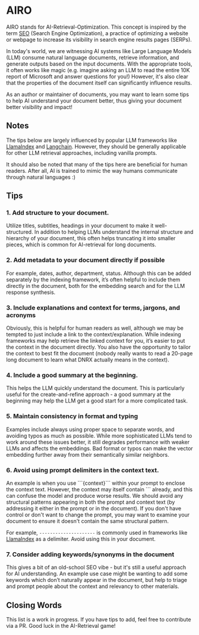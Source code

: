 # AIRO
AIRO stands for AI-Retrieval-Optimization. This concept is inspired by the term [SEO](https://en.wikipedia.org/wiki/Search_engine_optimization) (Search Engine Optimization), a practice of optimizing a website or webpage to increase its visibility in search engine results pages (SERPs).

In today's world, we are witnessing AI systems like Large Language Models (LLM) consume natural language documents, retrieve information, and generate outputs based on the input documents. With the appropriate tools, it often works like magic (e.g. imagine asking an LLM to read the entire 10K report of Microsoft and answer questions for you!) However, it's also clear that the properties of the document itself can significantly influence results.

As an author or maintainer of documents, you may want to learn some tips to help AI understand your document better, thus giving your document better visibility and impact!

## Notes
The tips below are largely influenced by popular LLM frameworks like [LlamaIndex](https://github.com/jerryjliu/llama_index) and [Langchain](https://github.com/hwchase17/langchain). However, they should be generally applicable for other LLM retrieval approaches, including vanilla prompts.

It should also be noted that many of the tips here are beneficial for human readers. After all, AI is trained to mimic the way humans communicate through natural languages :)

## Tips

### 1. Add structure to your document.

Utilize titles, subtitles, headings in your document to make it well-structured. In addition to helping LLMs understand the internal structure and hierarchy of your document, this often helps truncating it into smaller pieces, which is common for AI-retrieval for long documents. 

### 2. Add metadata to your document directly if possible

For example, dates, author, department, status. Although this can be added separately by the indexing framework, it’s often helpful to include them directly in the document, both for the embedding search and for the LLM response synthesis.

### 3. Include explanations and context for terms, jargons, and acronyms

Obviously, this is helpful for human readers as well, although we may be tempted to just include a link to the context/explanation. While indexing frameworks may help retrieve the linked context for you, it’s easier to put the context in the document directly. You also have the opportunity to tailor the context to best fit the document (nobody really wants to read a 20-page long document to learn what DNRX actually means in the context).

### 4. Include a good summary at the beginning.

This helps the LLM quickly understand the document. This is particularly useful for the create-and-refine approach - a good summary at the beginning may help the LLM get a good start for a more complicated task.

### 5. Maintain consistency in format and typing

Examples include always using proper space to separate words, and avoiding typos as much as possible. While more sophisticated LLMs tend to work around these issues better, it still degrades performance with weaker LLMs and affects the embeddings. Bad format or typos can make the vector embedding further away from their semantically similar neighbors.

### 6. Avoid using prompt delimiters in the context text.

An example is when you use \```{context}\``` within your prompt to enclose the context text. However, the context may itself contain ``` already, and this can confuse the model and produce worse results. We should avoid any structural patterns appearing in both the prompt and context text (by addressing it either in the prompt or in the document). If you don't have control or don't want to change the prompt, you may want to examine your document to ensure it doesn't contain the same structural pattern.

For example, `---------------------` is commonly used in frameworks like [LlamaIndex](https://github.com/jerryjliu/llama_index) as a delimiter. Avoid using this in your document.

### 7. Consider adding keywords/synonyms in the document

This gives a bit of an old-school SEO vibe - but it's still a useful approach for AI understanding. An example use case might be wanting to add some keywords which don’t naturally appear in the document, but help to triage and prompt people about the context and relevancy to other materials.

## Closing Words
This list is a work in progress. If you have tips to add, feel free to contribute via a PR. Good luck in the AI-Retrieval game!








